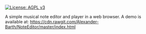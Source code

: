 [![License: AGPL v3](https://img.shields.io/badge/License-AGPL%20v3-blue.svg)](http://www.gnu.org/licenses/agpl-3.0)


A simple musical note editor and player in a web browser. A demo is available at:
https://cdn.rawgit.com/Alexander-Barth/NoteEditor/master/index.html
